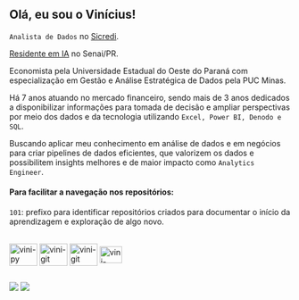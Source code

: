 ## Olá, eu sou o Vinícius! 

  <!--##### 📊 Analista de Dados no [Sicredi](https://www.sicredi.com.br/site/sobre-nos/)<br/>

  ##### 💻 [Residente em IA](https://paranacooperativo.coop.br/noticias-inovacao/divulgados-os-aprovados-para-o-programa-de-residencia-em-inteligencia-artificial) no Senai/PR<br/>

  ##### 🎓 Economista pela Universidade Estadual do Oeste do Paraná<br/>

  ##### 📈 Especialista em Análise e Gestão Estratégica de Dados pela PUC Minas<br/>-->

`Analista de Dados` no [Sicredi](https://www.sicredi.com.br/site/sobre-nos/).<br/>

[Residente em IA](https://paranacooperativo.coop.br/noticias-inovacao/divulgados-os-aprovados-para-o-programa-de-residencia-em-inteligencia-artificial) no Senai/PR.<br/>

Economista pela Universidade Estadual do Oeste do Paraná com especialização em Gestão e Análise Estratégica de Dados pela PUC Minas.<br/>

Há 7 anos atuando no mercado financeiro, sendo mais de 3 anos dedicados a disponibilizar informações para tomada de decisão e ampliar perspectivas por meio dos dados e da tecnologia utilizando `Excel, Power BI, Denodo e SQL`.<br/>

Buscando aplicar meu conhecimento em análise de dados e em negócios para criar pipelines de dados eficientes, que valorizem os dados e possibilitem insights melhores e de maior impacto como `Analytics Engineer`.

#### Para facilitar a navegação nos repositórios:

`101`: prefixo para identificar repositórios criados para documentar o início da aprendizagem e exploração de algo novo.

<div style="display: inline_block"><br>
  <img align="center" alt="vini-py" height="40" width="50" src="https://cdn.jsdelivr.net/gh/devicons/devicon@latest/icons/python/python-original.svg">
  <img align="center" alt="vini-git" height="40" width="50" src="https://cdn.jsdelivr.net/gh/devicons/devicon@latest/icons/postgresql/postgresql-original.svg">
  <img align="center" alt="vini-git" height="40" width="50" src="https://cdn.jsdelivr.net/gh/devicons/devicon@latest/icons/git/git-original.svg">
  <img align="center" alt="vini-vscode" height="30" width="40" src="https://cdn.jsdelivr.net/gh/devicons/devicon@latest/icons/vscode/vscode-original.svg">  
</div>        

##
<div>
  <a href="https://www.linkedin.com/in/viniciusrvieira/" target="_blank"><img src="https://img.shields.io/badge/LinkedIn-0077B5?style=for-the-badge&logo=linkedin&logoColor=white" target="_blank"></a>
  <a href="mailto:viniciusrvieira@outlook.com.br"><img src="https://img.shields.io/badge/Microsoft_Outlook-0078D4?style=for-the-badge&logo=microsoft-outlook&logoColor=white" target="_blank">
</div>





<!--![Microsoft Excel](https://img.shields.io/badge/Microsoft_Excel-217346?style=for-the-badge&logo=microsoft-excel&logoColor=white)
![Power Bi](https://img.shields.io/badge/power_bi-F2C811?style=for-the-badge&logo=powerbi&logoColor=black)
![Python](https://img.shields.io/badge/python-3670A0?style=for-the-badge&logo=python&logoColor=ffdd54)
![Postgres](https://img.shields.io/badge/postgres-%23316192.svg?style=for-the-badge&logo=postgresql&logoColor=white)
![Git](https://img.shields.io/badge/git-%23F05033.svg?style=for-the-badge&logo=git&logoColor=white)-->


<!--![Anurag's GitHub stats](https://github-readme-stats.vercel.app/api?username=vrvinicius&show_icons=true&theme=github_dark_dimmed)-->

<!--[![My Skills](https://skillicons.dev/icons?i=py,postgres,git)](https://skillicons.dev)-->




          


<!--
**vrvinicius/vrvinicius** is a ✨ _special_ ✨ repository because its `README.md` (this file) appears on your GitHub profile.

Here are some ideas to get you started:

- 🔭 I’m currently working on ...
- 🌱 I’m currently learning ...
- 👯 I’m looking to collaborate on ...
- 🤔 I’m looking for help with ...
- 💬 Ask me about ...
- 📫 How to reach me: ...
- 😄 Pronouns: ...
- ⚡ Fun fact: ...
-->
